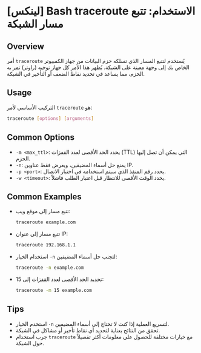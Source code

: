 # [لينكس] Bash traceroute الاستخدام: تتبع مسار الشبكة

## Overview
أمر `traceroute` يُستخدم لتتبع المسار الذي تسلكه حزم البيانات من جهاز الكمبيوتر الخاص بك إلى وجهة معينة على الشبكة. يُظهر هذا الأمر كل جهاز توجيه (راوتر) تمر به الحزم، مما يساعد في تحديد نقاط الضعف أو التأخير في الشبكة.

## Usage
التركيب الأساسي لأمر `traceroute` هو:

```bash
traceroute [options] [arguments]
```

## Common Options
- `-m <max_ttl>`: يحدد الحد الأقصى لعدد القفزات (TTL) التي يمكن أن تصل إليها الحزم.
- `-n`: يمنع حل أسماء المضيفين، ويعرض فقط عناوين IP.
- `-p <port>`: يحدد رقم المنفذ الذي سيتم استخدامه في اختبار الاتصال.
- `-w <timeout>`: يحدد الوقت الأقصى للانتظار قبل اعتبار الطلب فاشلاً.

## Common Examples
- تتبع مسار إلى موقع ويب:
    ```bash
    traceroute example.com
    ```

- تتبع مسار إلى عنوان IP:
    ```bash
    traceroute 192.168.1.1
    ```

- استخدام الخيار `-n` لتجنب حل أسماء المضيفين:
    ```bash
    traceroute -n example.com
    ```

- تحديد الحد الأقصى لعدد القفزات إلى 15:
    ```bash
    traceroute -m 15 example.com
    ```

## Tips
- استخدم الخيار `-n` لتسريع العملية إذا كنت لا تحتاج إلى أسماء المضيفين.
- تحقق من النتائج بعناية لتحديد أي نقاط تأخير أو مشاكل في الشبكة.
- جرب استخدام `traceroute` مع خيارات مختلفة للحصول على معلومات أكثر تفصيلاً حول الشبكة.